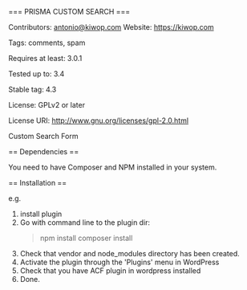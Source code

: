=== PRISMA CUSTOM SEARCH ===

Contributors: antonio@kiwop.com
Website: https://kiwop.com

Tags: comments, spam

Requires at least: 3.0.1

Tested up to: 3.4

Stable tag: 4.3

License: GPLv2 or later

License URI: http://www.gnu.org/licenses/gpl-2.0.html

Custom Search Form 

== Dependencies ==

You need to have Composer and NPM installed in your system.

== Installation ==

e.g.

1. install plugin
2. Go with command line to the plugin dir:
    > npm install
    > composer install
3. Check that vendor and node_modules directory has been created.
4. Activate the plugin through the 'Plugins' menu in WordPress
5. Check that you have ACF plugin in wordpress installed
6. Done.
